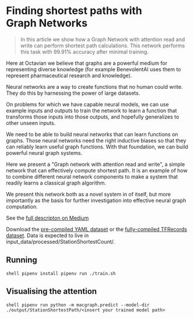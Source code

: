 # Finding shortest paths with Graph Networks

> In this article we show how a Graph Network with attention read and write can perform shortest path calculations. This network performs this task with 99.91% accuracy after minimal training.

Here at Octavian we believe that graphs are a powerful medium for representing diverse knowledge (for example BenevolentAI uses them to represent pharmaceutical research and knowledge).

Neural networks are a way to create functions that no human could write. They do this by harnessing the power of large datasets. 

On problems for which we have capable neural models, we can use example inputs and outputs to train the network to learn a function that transforms those inputs into those outputs, and hopefully generalizes to other unseen inputs.

We need to be able to build neural networks that can learn functions on graphs. Those neural networks need the right inductive biases so that they can reliably learn useful graph functions. With that foundation, we can build powerful neural graph systems.

Here we present a "Graph network with attention read and write", a simple network that can effectively compute shortest path. It is an example of how to combine different neural network components to make a system that readily learns a classical graph algorithm.

We present this network both as a novel system in of itself, but more importantly as the basis for further investigation into effective neural graph computation.

See the [full descripton on Medium]()

Download the [pre-compiled YAML dataset](https://storage.googleapis.com/octavian-static/download/clevr-graph/StationShortestCount.zip) or the [fully-compiled TFRecords dataset](https://storage.googleapis.com/octavian-static/download/mac-graph/StationShortestCount.zip). Data is expected to live in input_data/processed/StationShortestCount/.

## Running

`shell
pipenv install
pipenv run ./train.sh
`

## Visualising the attention

`shell
pipenv run python -m macgraph.predict --model-dir ./output/StationShortestPath/<insert your trained model path>
`
